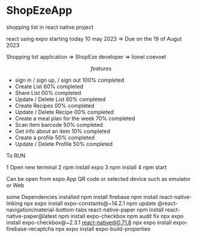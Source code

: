 # ShopEzeApp
shopping list in react native project

react using expo starting today 10 may 2023 => Due on the 19 of Augut 2023

Shopping list application => ShopEze    developer => lionel coevoet 

$$ features $$ 
- sign in  / sign up, / sign out        100% completed
- Create List                           60% completed
- Share List                            00% completed
- Update / Delete List                  60% completed
- Create Recipes                        00% completed
- Update / Delete Recipe                00% completed
- Create a meal plan for the week       70% completed 
- Scan item barcode                     50% completed
- Get info about an item                10% completed
- Create a profile                      50% completed
- Update / Delete Profile               50% completed



To RUN 

1 Open new terminal 
2 npm install expo
3 npm install
4 npm start

Can be open from expo App QR code or selected device such as emulator or Web 


some Dependencies installed 
npm install firebase
npm install react-native-linking
npx expo install expo-constants@~14.2.1
npm update @react-navigation/material-bottom-tabs react-native-paper
npm install react-native-paper@latest
npm install expo-checkbox
npm audit fix
npx expo install expo-checkbox@~2.3.1 react-native@0.71.8
npx expo install expo-firebase-recaptcha
npx expo install expo-build-properties